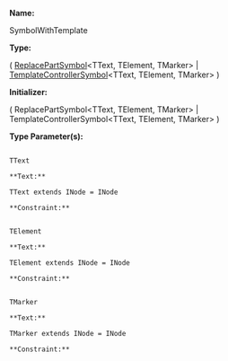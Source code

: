 **Name:**

SymbolWithTemplate

**Type:**

(
[ReplacePartSymbol](https://gitbook-18.gitbook.io/au//jit/semantic-model/classes/replacepartsymbol)<TText, TElement, TMarker> |
[TemplateControllerSymbol](https://gitbook-18.gitbook.io/au//jit/semantic-model/classes/templatecontrollersymbol)<TText, TElement, TMarker>
)

**Initializer:**

(
ReplacePartSymbol<TText, TElement, TMarker> |
TemplateControllerSymbol<TText, TElement, TMarker>
)

**Type Parameter(s):**

```**Name:**

TText

**Text:**

TText extends INode = INode

**Constraint:**

```

```**Name:**

TElement

**Text:**

TElement extends INode = INode

**Constraint:**

```

```**Name:**

TMarker

**Text:**

TMarker extends INode = INode

**Constraint:**

```

